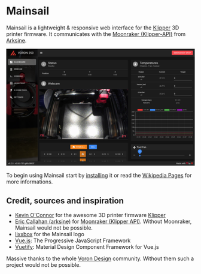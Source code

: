 # Mainsail
Mainsail is a lightweight & responsive web interface for the [Klipper](https://github.com/KevinOConnor/klipper)
3D printer firmware. It communicates with the [Moonraker (Klipper-API)](https://github.com/arksine/moonraker) from [Arksine](https://github.com/arksine). 

![screenshot-dashboard](docs/images/screenshot-dashboard.png)

To begin using Mainsail start by [installing](https://github.com/meteyou/mainsail/wiki/Installation) it or read the [Wikipedia Pages](https://github.com/meteyou/mainsail/wiki) for more informations.

## Credit, sources and inspiration
* [Kevin O'Connor](https://github.com/KevinOConnor) for the awesome 3D printer firmware [Klipper](https://github.com/KevinOConnor/klipper)
* [Eric Callahan (arksine)](https://github.com/Arksine) for [Moonraker (Klipper API)](https://github.com/Arksine/moonraker). Without Moonraker, Mainsail would not be possible.
* [lixxbox](https://github.com/lixxbox) for the Mainsail logo
* [Vue.js](https://vuejs.org/): The Progressive JavaScript Framework
* [Vuetify](https://vuetifyjs.com/): Material Design Component Framework for Vue.js

Massive thanks to the whole [Voron Design](http://vorondesign.com/) community. Without them such a project would not be possible.